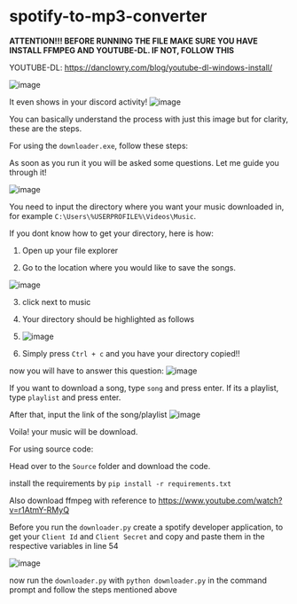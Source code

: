 # spotify-to-mp3-converter

**ATTENTION!!! BEFORE RUNNING THE FILE MAKE SURE YOU HAVE INSTALL FFMPEG AND YOUTUBE-DL. IF NOT, FOLLOW THIS**

YOUTUBE-DL: https://danclowry.com/blog/youtube-dl-windows-install/

![image](https://user-images.githubusercontent.com/72354934/146514933-d6280a07-3990-4b45-a589-8e40b5db0d44.png)

It even shows in your discord activity!
![image](https://user-images.githubusercontent.com/72354934/147679568-67fee575-e9e3-4991-90ed-005c7335eecb.png)

You can basically understand the process with just this image but for clarity, these are the steps.

For using the `downloader.exe`, follow these steps:

As soon as you run it you will be asked some questions. Let me guide you through it!

![image](https://user-images.githubusercontent.com/72354934/146515253-296f4059-295a-4bf4-9674-b2336143e228.png)

You need to input the directory where you want your music downloaded in, for example `C:\Users\%USERPROFILE%\Videos\Music`. 

If you dont know how to get your directory, here is how:

1. Open up your file explorer

2. Go to the location where you would like to save the songs.

  ![image](https://user-images.githubusercontent.com/72354934/146515575-20d3082c-e0d5-46c8-8e44-f871f1ead52c.png)
    
3.  click next to music
    
4. Your directory should be highlighted as follows

5. ![image](https://user-images.githubusercontent.com/72354934/146515675-db0d566d-7c10-4317-b7fc-c8b801f3d7f3.png)

6. Simply press `Ctrl + c` and you have your directory copied!!

now you will have to answer this question:
![image](https://user-images.githubusercontent.com/72354934/146515764-88c3fef1-9c29-446f-a7cf-8edfa805c6d3.png)

If you want to download a song, type `song` and press enter. If its a playlist, type `playlist` and press enter.

After that, input the link of the song/playlist 
![image](https://user-images.githubusercontent.com/72354934/146515914-ba5fb91b-5bb3-42c7-8359-0811a880af8f.png)

Voila! your music will be download.

For using source code:

Head over to the `Source` folder and download the code.

install the requirements by `pip install -r requirements.txt`

Also download ffmpeg with reference to https://www.youtube.com/watch?v=r1AtmY-RMyQ

Before you run the `downloader.py` create a spotify developer application, to get your `Client Id` and `Client Secret` and copy and paste them in the respective variables in line 54

![image](https://user-images.githubusercontent.com/72354934/146638933-3b6420fc-659e-4a11-828d-f6b316b74f97.png)

now run the `downloader.py` with `python downloader.py` in the command prompt and follow the steps mentioned above
